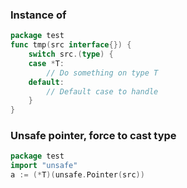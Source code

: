 ### Instance of
```go
package test
func tmp(src interface{}) {
    switch src.(type) {
    case *T:
        // Do something on type T
    default:
        // Default case to handle
    }
}
```

### Unsafe pointer, force to cast type
```go
package test
import "unsafe"
a := (*T)(unsafe.Pointer(src))
```
